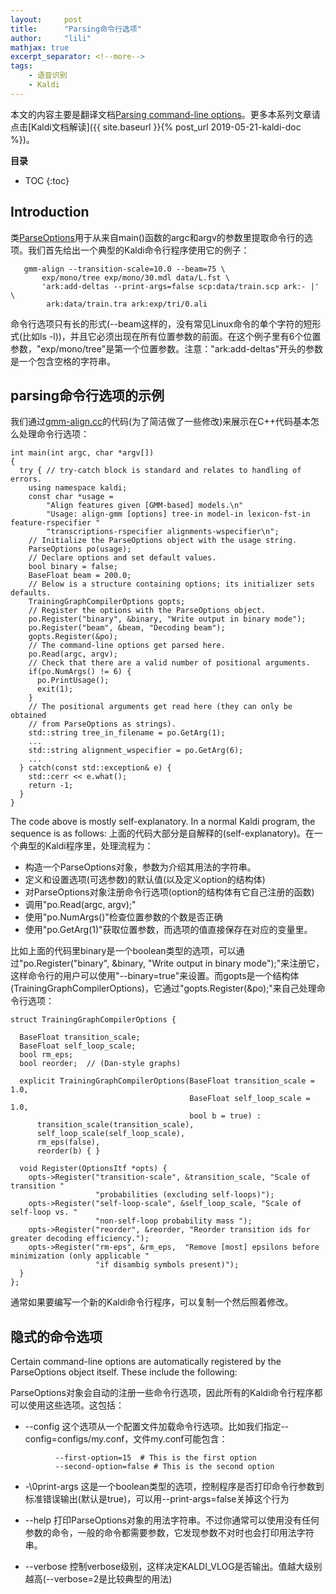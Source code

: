 ```yaml
---
layout:     post
title:      "Parsing命令行选项"
author:     "lili"
mathjax: true
excerpt_separator: <!--more-->
tags:
    - 语音识别
    - Kaldi
---
```


本文的内容主要是翻译文档[Parsing command-line options](http://kaldi-asr.org/doc/parse_options.html)。更多本系列文章请点击[Kaldi文档解读]({{ site.baseurl }}{% post_url 2019-05-21-kaldi-doc %})。
 <!--more-->
 
**目录**
* TOC
{:toc}

 
## Introduction



类[ParseOptions](http://kaldi-asr.org/doc/classkaldi_1_1ParseOptions.html)用于从来自main()函数的argc和argv的参数里提取命令行的选项。我们首先给出一个典型的Kaldi命令行程序使用它的例子：
```
   gmm-align --transition-scale=10.0 --beam=75 \
       exp/mono/tree exp/mono/30.mdl data/L.fst \
       'ark:add-deltas --print-args=false scp:data/train.scp ark:- |' \
        ark:data/train.tra ark:exp/tri/0.ali
```



命令行选项只有长的形式(\-\-beam这样的，没有常见Linux命令的单个字符的短形式(比如ls -l))，并且它必须出现在所有位置参数的前面。在这个例子里有6个位置参数，"exp/mono/tree"是第一个位置参数。注意："ark:add-deltas"开头的参数是一个包含空格的字符串。


## parsing命令行选项的示例
 
我们通过[gmm-align.cc](http://kaldi-asr.org/doc/gmm-align_8cc.html)的代码(为了简洁做了一些修改)来展示在C++代码基本怎么处理命令行选项：

```
int main(int argc, char *argv[])
{
  try { // try-catch block is standard and relates to handling of errors.
    using namespace kaldi;
    const char *usage =
        "Align features given [GMM-based] models.\n" 
        "Usage: align-gmm [options] tree-in model-in lexicon-fst-in feature-rspecifier "
        "transcriptions-rspecifier alignments-wspecifier\n";
    // Initialize the ParseOptions object with the usage string.
    ParseOptions po(usage);
    // Declare options and set default values.
    bool binary = false;
    BaseFloat beam = 200.0;
    // Below is a structure containing options; its initializer sets defaults.
    TrainingGraphCompilerOptions gopts;
    // Register the options with the ParseOptions object.
    po.Register("binary", &binary, "Write output in binary mode");
    po.Register("beam", &beam, "Decoding beam");
    gopts.Register(&po);
    // The command-line options get parsed here.
    po.Read(argc, argv);
    // Check that there are a valid number of positional arguments.
    if(po.NumArgs() != 6) {
      po.PrintUsage();
      exit(1);
    }
    // The positional arguments get read here (they can only be obtained
    // from ParseOptions as strings).
    std::string tree_in_filename = po.GetArg(1);
    ...
    std::string alignment_wspecifier = po.GetArg(6);
    ...   
  } catch(const std::exception& e) {
    std::cerr << e.what();
    return -1;
  }
}
```

The code above is mostly self-explanatory. In a normal Kaldi program, the sequence is as follows:
上面的代码大部分是自解释的(self-explanatory)。在一个典型的Kaldi程序里，处理流程为：

* 构造一个ParseOptions对象，参数为介绍其用法的字符串。
* 定义和设置选项(可选参数)的默认值(以及定义option的结构体)
* 对ParseOptions对象注册命令行选项(option的结构体有它自己注册的函数)
* 调用"po.Read(argc, argv);"
* 使用"po.NumArgs()"检查位置参数的个数是否正确
* 使用"po.GetArg(1)"获取位置参数，而选项的值直接保存在对应的变量里。

比如上面的代码里binary是一个boolean类型的选项，可以通过"po.Register("binary", &binary, "Write output in binary mode");"来注册它，这样命令行的用户可以使用"\-\-binary=true"来设置。而gopts是一个结构体(TrainingGraphCompilerOptions)，它通过"gopts.Register(&po);"来自己处理命令行选项：

```
struct TrainingGraphCompilerOptions {

  BaseFloat transition_scale;
  BaseFloat self_loop_scale;
  bool rm_eps;
  bool reorder;  // (Dan-style graphs)

  explicit TrainingGraphCompilerOptions(BaseFloat transition_scale = 1.0,
                                        BaseFloat self_loop_scale = 1.0,
                                        bool b = true) :
      transition_scale(transition_scale),
      self_loop_scale(self_loop_scale),
      rm_eps(false),
      reorder(b) { }

  void Register(OptionsItf *opts) {
    opts->Register("transition-scale", &transition_scale, "Scale of transition "
                   "probabilities (excluding self-loops)");
    opts->Register("self-loop-scale", &self_loop_scale, "Scale of self-loop vs. "
                   "non-self-loop probability mass ");
    opts->Register("reorder", &reorder, "Reorder transition ids for greater decoding efficiency.");
    opts->Register("rm-eps", &rm_eps,  "Remove [most] epsilons before minimization (only applicable "
                   "if disambig symbols present)");
  }
};
```

通常如果要编写一个新的Kaldi命令行程序，可以复制一个然后照着修改。

## 隐式的命令选项

Certain command-line options are automatically registered by the ParseOptions object itself. These include the following:

ParseOptions对象会自动的注册一些命令行选项，因此所有的Kaldi命令行程序都可以使用这些选项。这包括：

* \-\-config 这个选项从一个配置文件加载命令行选项。比如我们指定\-\-config=configs/my.conf，文件my.conf可能包含：

```
          --first-option=15  # This is the first option
          --second-option=false # This is the second option
```
* \-\0print-args 这是一个boolean类型的选项，控制程序是否打印命令行参数到标准错误输出(默认是true)，可以用\-\-print-args=false关掉这个行为

* \-\-help 打印ParseOptions对象的用法字符串。不过你通常可以使用没有任何参数的命令，一般的命令都需要参数，它发现参数不对时也会打印用法字符串。
* \-\-verbose 控制verbose级别，这样决定KALDI_VLOG是否输出。值越大级别越高(\-\-verbose=2是比较典型的用法)



